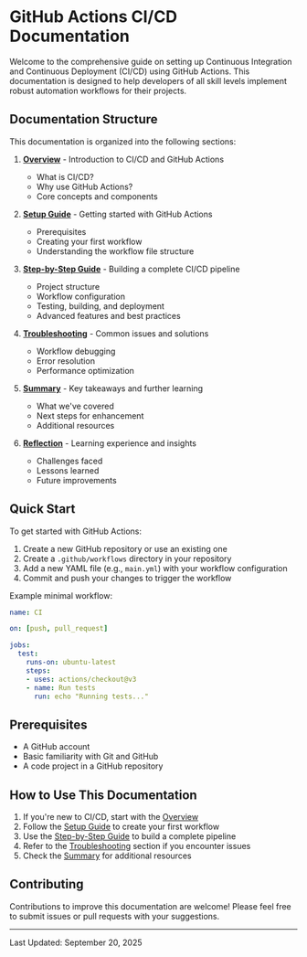 # GitHub Actions CI/CD Documentation

Welcome to the comprehensive guide on setting up Continuous Integration and Continuous Deployment (CI/CD) using GitHub Actions. This documentation is designed to help developers of all skill levels implement robust automation workflows for their projects.

## Documentation Structure

This documentation is organized into the following sections:

1. **[Overview](overview.md)** - Introduction to CI/CD and GitHub Actions
   - What is CI/CD?
   - Why use GitHub Actions?
   - Core concepts and components

2. **[Setup Guide](setup.md)** - Getting started with GitHub Actions
   - Prerequisites
   - Creating your first workflow
   - Understanding the workflow file structure

3. **[Step-by-Step Guide](step_by_step.md)** - Building a complete CI/CD pipeline
   - Project structure
   - Workflow configuration
   - Testing, building, and deployment
   - Advanced features and best practices

4. **[Troubleshooting](troubleshooting.md)** - Common issues and solutions
   - Workflow debugging
   - Error resolution
   - Performance optimization

5. **[Summary](summary.md)** - Key takeaways and further learning
   - What we've covered
   - Next steps for enhancement
   - Additional resources

6. **[Reflection](reflection.md)** - Learning experience and insights
   - Challenges faced
   - Lessons learned
   - Future improvements

## Quick Start

To get started with GitHub Actions:

1. Create a new GitHub repository or use an existing one
2. Create a `.github/workflows` directory in your repository
3. Add a new YAML file (e.g., `main.yml`) with your workflow configuration
4. Commit and push your changes to trigger the workflow

Example minimal workflow:

```yaml
name: CI

on: [push, pull_request]

jobs:
  test:
    runs-on: ubuntu-latest
    steps:
    - uses: actions/checkout@v3
    - name: Run tests
      run: echo "Running tests..."
```

## Prerequisites

- A GitHub account
- Basic familiarity with Git and GitHub
- A code project in a GitHub repository

## How to Use This Documentation

1. If you're new to CI/CD, start with the [Overview](overview.md)
2. Follow the [Setup Guide](setup.md) to create your first workflow
3. Use the [Step-by-Step Guide](step_by_step.md) to build a complete pipeline
4. Refer to the [Troubleshooting](troubleshooting.md) section if you encounter issues
5. Check the [Summary](summary.md) for additional resources

## Contributing

Contributions to improve this documentation are welcome! Please feel free to submit issues or pull requests with your suggestions.

---

Last Updated: September 20, 2025  
